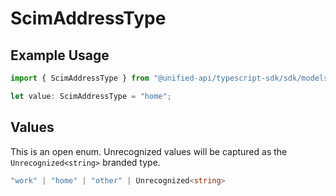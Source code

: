 # ScimAddressType

## Example Usage

```typescript
import { ScimAddressType } from "@unified-api/typescript-sdk/sdk/models/shared";

let value: ScimAddressType = "home";
```

## Values

This is an open enum. Unrecognized values will be captured as the `Unrecognized<string>` branded type.

```typescript
"work" | "home" | "other" | Unrecognized<string>
```